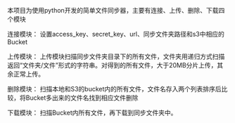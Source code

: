 本项目为使用python开发的简单文件同步器，主要有连接、上传、删除、下载四个模块

连接模块：
设置access_key、secret_key、url、同步文件夹路径和s3中相应的Bucket

上传模块：
上传模块扫描同步文件夹目录下的所有文件，文件夹用递归方式扫描返回“文件夹/文件”形式的字符串。对得到的所有文件，大于20MB分片上传，其余正常上传。

删除模块：
扫描本地和S3的bucket内的所有文件，文件名存入两个列表排序后比较，将Bucket多出来的文件名找到相应文件删除

下载模块：
扫描Bucket内所有文件，再下载到同步文件夹中。




